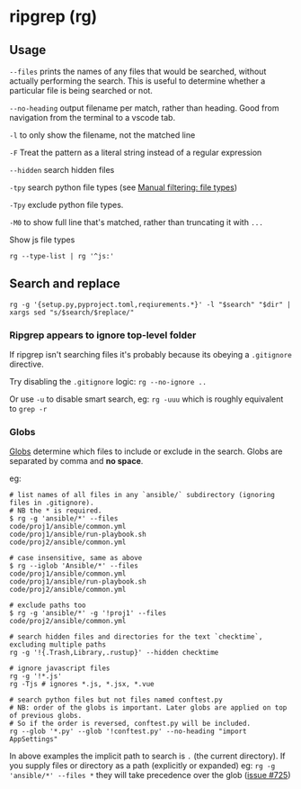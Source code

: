 # ripgrep (rg)

## Usage

`--files` prints the names of any files that would be searched, without actually performing the search. This is useful to determine whether a particular file is being searched or not.

`--no-heading` output filename per match, rather than heading. Good from navigation from the terminal to a vscode tab.

`-l` to only show the filename, not the matched line

`-F` Treat the pattern as a literal string instead of a regular expression

`--hidden` search hidden files

`-tpy` search python file types (see [Manual filtering: file types](https://github.com/BurntSushi/ripgrep/blob/master/GUIDE.md#manual-filtering-file-types))

`-Tpy` exclude python file types.

`-M0` to show full line that's matched, rather than truncating it with `...` 

Show js file types

`rg --type-list | rg '^js:'`

## Search and replace

```shell
rg -g '{setup.py,pyproject.toml,reqiurements.*}' -l "$search" "$dir" | xargs sed "s/$search/$replace/"
```

### Ripgrep appears to ignore top-level folder

If ripgrep isn't searching files it's probably because its obeying a `.gitignore` directive.

Try disabling the `.gitignore` logic: `rg --no-ignore ..`

Or use `-u` to disable smart search, eg: `rg -uuu` which is roughly equivalent to `grep -r`

### Globs

[Globs](https://github.com/BurntSushi/ripgrep/tree/master/globset) determine which files to include or exclude in the search. Globs are separated by comma and **no space**.

eg:

```shell
# list names of all files in any `ansible/` subdirectory (ignoring files in .gitignore).
# NB the * is required.
$ rg -g 'ansible/*' --files
code/proj1/ansible/common.yml
code/proj1/ansible/run-playbook.sh
code/proj2/ansible/common.yml

# case insensitive, same as above
$ rg --iglob 'Ansible/*' --files
code/proj1/ansible/common.yml
code/proj1/ansible/run-playbook.sh
code/proj2/ansible/common.yml

# exclude paths too
$ rg -g 'ansible/*' -g '!proj1' --files
code/proj2/ansible/common.yml

# search hidden files and directories for the text `checktime`, excluding multiple paths
rg -g '!{.Trash,Library,.rustup}' --hidden checktime

# ignore javascript files
rg -g '!*.js'
rg -Tjs # ignores *.js, *.jsx, *.vue

# search python files but not files named conftest.py
# NB: order of the globs is important. Later globs are applied on top of previous globs.
# So if the order is reversed, conftest.py will be included.
rg --glob '*.py' --glob '!conftest.py' --no-heading "import AppSettings"

```

In above examples the implicit path to search is `.` (the current directory).
If you supply files or directory as a path (explicitly or expanded) eg: `rg -g 'ansible/*' --files *` they will take precedence over the glob ([issue #725](https://github.com/BurntSushi/ripgrep/issues/725))
